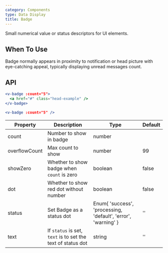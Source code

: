 ```yaml
---
category: Components
type: Data Display
title: Badge
---
```


Small numerical value or status descriptors for UI elements.

## When To Use

Badge normally appears in proximity to notification or head picture with eye-catching appeal, typically displaying unread messages count.

## API

```jsx
<v-badge :count="5">
  <a href="#" class="head-example" />
</v-badge>
```


```jsx
<v-badge :count="5" />
```

| Property       | Description             | Type       | Default |
|----------------|-------------------------|------------|---------|
| count          | Number to show in badge | number     |         |
| overflowCount  | Max count to show       | number     | 99      |
| showZero       | Whether to show badge when `count` is zero   | boolean | false |
| dot            | Whether to show red dot without number | boolean | false  |
| status         | Set Badge as a status dot | Enum{ 'success', 'processing, 'default', 'error', 'warning' } | '' |
| text           | If `status` is set, `text` is to set the text of status dot | string | '' |

